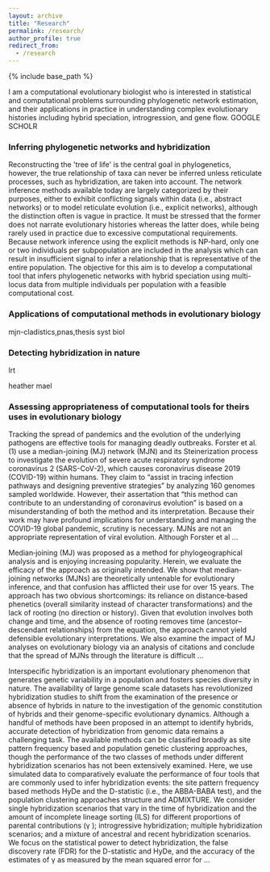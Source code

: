 ```yaml
---
layout: archive
title: "Research"
permalink: /research/
author_profile: true
redirect_from:
  - /research
---
```


{% include base_path %}

I am a computational evolutionary biologist who is interested in statistical and computational problems surrounding phylogenetic network estimation, and their applications in practice in understanding complex evolutionary histories including hybrid speciation, introgression, and gene flow. GOOGLE SCHOLR

### Inferring phylogenetic networks and hybridization

Reconstructing the 'tree of life' is the central goal in phylogenetics, however, the true relationship of taxa can never be inferred unless reticulate processes, such as hybridization, are taken into account. The network inference methods available today are largely categorized by their purposes, either to exhibit conflicting signals within data (i.e., abstract networks) or to model reticulate evolution (i.e., explicit networks), although the distinction often is vague in practice. It must be stressed that the former does not narrate evolutionary histories whereas the latter does, while being rarely used in practice due to excessive computational requirements. Because network inference using the explicit methods is NP-hard, only one or two individuals per subpopulation are included in the analysis which can result in insufficient signal to infer a relationship that is representative of the entire population. The objective for this aim is to develop a computational tool that infers phylogenetic networks with hybrid speciation using multi-locus data from multiple individuals per population with a feasible computational cost. 


### Applications of computational methods in evolutionary biology

mjn-cladistics,pnas,thesis
syst biol







### Detecting hybridization in nature

lrt

heather
mael













### Assessing appropriateness of computational tools for theirs uses in evolutionary biology

Tracking the spread of pandemics and the evolution of the underlying pathogens are effective tools for managing deadly outbreaks. Forster et al.(1) use a median-joining (MJ) network (MJN) and its Steinerization process to investigate the evolution of severe acute respiratory syndrome coronavirus 2 (SARS-CoV-2), which causes coronavirus disease 2019 (COVID-19) within humans. They claim to “assist in tracing infection pathways and designing preventive strategies” by analyzing 160 genomes sampled worldwide. However, their assertation that “this method can contribute to an understanding of coronavirus evolution” is based on a misunderstanding of both the method and its interpretation. Because their work may have profound implications for understanding and managing the COVID-19 global pandemic, scrutiny is necessary. MJNs are not an appropriate representation of viral evolution. Although Forster et al …

Median‐joining (MJ) was proposed as a method for phylogeographical analysis and is enjoying increasing popularity. Herein, we evaluate the efficacy of the approach as originally intended. We show that median‐joining networks (MJNs) are theoretically untenable for evolutionary inference, and that confusion has afflicted their use for over 15 years. The approach has two obvious shortcomings: its reliance on distance‐based phenetics (overall similarity instead of character transformations) and the lack of rooting (no direction or history). Given that evolution involves both change and time, and the absence of rooting removes time (ancestor–descendant relationships) from the equation, the approach cannot yield defensible evolutionary interpretations. We also examine the impact of MJ analyses on evolutionary biology via an analysis of citations and conclude that the spread of MJNs through the literature is difficult …

Interspecific hybridization is an important evolutionary phenomenon that generates genetic variability in a population and fosters species diversity in nature. The availability of large genome scale datasets has revolutionized hybridization studies to shift from the examination of the presence or absence of hybrids in nature to the investigation of the genomic constitution of hybrids and their genome-specific evolutionary dynamics. Although a handful of methods have been proposed in an attempt to identify hybrids, accurate detection of hybridization from genomic data remains a challenging task. The available methods can be classified broadly as site pattern frequency based and population genetic clustering approaches, though the performance of the two classes of methods under different hybridization scenarios has not been extensively examined. Here, we use simulated data to comparatively evaluate the performance of four tools that are commonly used to infer hybridization events: the site pattern frequency based methods HyDe and the D-statistic (i.e., the ABBA-BABA test), and the population clustering approaches structure and ADMIXTURE. We consider single hybridization scenarios that vary in the time of hybridization and the amount of incomplete lineage sorting (ILS) for different proportions of parental contributions (γ ); introgressive hybridization; multiple hybridization scenarios; and a mixture of ancestral and recent hybridization scenarios. We focus on the statistical power to detect hybridization, the false discovery rate (FDR) for the D-statistic and HyDe, and the accuracy of the estimates of γ as measured by the mean squared error for …
